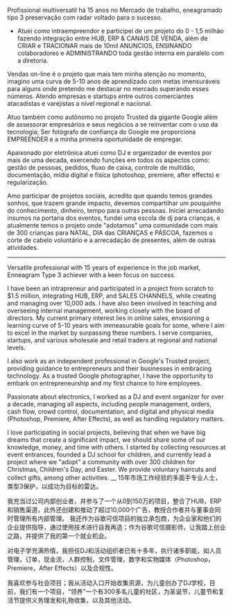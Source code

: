 Profissional multiversatil há 15 anos no Mercado de trabalho, eneagramado tipo 3 preservação com radar voltado para o sucesso.

- Atuei como intraempreendor e participei de um projeto do 0 - 1,5 milhão fazendo integração entre HUB, ERP & CANAIS DE VENDA, além de CRIAR e TRACIONAR mais de 10mil ANUNCIOS, ENSINANDO colaboradores e ADMINISTRANDO toda gestão interna em paralelo com a diretoria.

Vendas on-line é o projeto que mais tem minha atenção no momento, imagino uma curva de 5-10 anos de aprendizado com metas imensuráveis para alguns onde pretendo me destacar no mercado superando esses números. Atendo empresas e startups entre outros comerciantes atacadistas e varejistas a nível regional e nacional.

 Atuo também como autônomo no projeto Trusted da gigante Google além de assessorar empresários e seus negócios a se reinventar com o uso da tecnologia;
 Ser fotógrafo de confiança do Google me proporciona EMPREENDER e a minha primeira oportunidade de empregar.

Apaixonado por eletrônica atuei como DJ e organizador de eventos por mais de uma decada, exercendo funções em todos os aspectos como: gestão de pessoas, pedidos, fluxo de caixa, controle de multidão, documentação, mídia digital e física (photoshop, premiere, after effects) e regularização.

Amo participar de projetos sociais, acredito que quando temos grandes sonhos, que trazem grande impacto, devemos compartilhar um pouquinho do conhecimento, dinheiro, tempo para outras pessoas. Iniciei arrecadando insumos na portaria dos eventos, fundei uma escola de dj para crianças, e atualmente temos o projeto onde "adotamos" uma comunidade com mais de 300 crianças para NATAL, DIA das CRIANÇAS e PÁSCOA, fazemos o corte de cabelo voluntário e a arrecadação de presentes, além de outras atividades.

____
Versatile professional with 15 years of experience in the job market, Enneagram Type 3 achiever with a keen focus on success.

I have been an intrapreneur and participated in a project from scratch to $1.5 million, integrating HUB, ERP, and SALES CHANNELS, while creating and managing over 10,000 ads. I have also been involved in teaching and overseeing internal management, working closely with the board of directors.
My current primary interest lies in online sales, envisioning a learning curve of 5-10 years with immeasurable goals for some, where I aim to excel in the market by surpassing these numbers. I serve companies, startups, and various wholesale and retail traders at regional and national levels.

I also work as an independent professional in Google's Trusted project, providing guidance to entrepreneurs and their businesses in embracing technology. As a trusted Google photographer, I have the opportunity to embark on entrepreneurship and my first chance to hire employees.

Passionate about electronics, I worked as a DJ and event organizer for over a decade, managing all aspects, including people management, orders, cash flow, crowd control, documentation, and digital and physical media (Photoshop, Premiere, After Effects), as well as handling regulatory matters.

I love participating in social projects, believing that when we have big dreams that create a significant impact, we should share some of our knowledge, money, and time with others. I started by collecting resources at event entrances, founded a DJ school for children, and currently lead a project where we "adopt" a community with over 300 children for Christmas, Children's Day, and Easter. We provide voluntary haircuts and collect gifts, among other activities.
__
15年市场工作经验的多面手专业人士，类型3保护，以成功为目标的雷达。

我充当过公司内部创业者，并参与了一个从0到150万的项目，整合了HUB，ERP和销售渠道，此外还创建和推动了超过10,000个广告，教授合作者并与董事会同时管理所有内部管理。
我还作为谷歌可信项目的独立承包商，为企业家和他们的企业提供指导，通过使用技术进行自我再造；作为谷歌可信摄影师，让我踏上创业之路，并提供了我的第一个就业机会。

对电子学充满热情，我担任DJ和活动组织者已有十多年，执行诸多职能，如人员管理，订单，现金流，人群控制，文件管理，数字和实物媒体（Photoshop，Premiere，After Effects）以及合规性。

我喜欢参与社会项目；我从活动入口开始收集资源，为儿童创办了DJ学校，目前，我们有一个项目，“领养”一个有300多名儿童的社区，为圣诞节，儿童节和复活节提供义务理发和礼物收集，以及其他活动。

